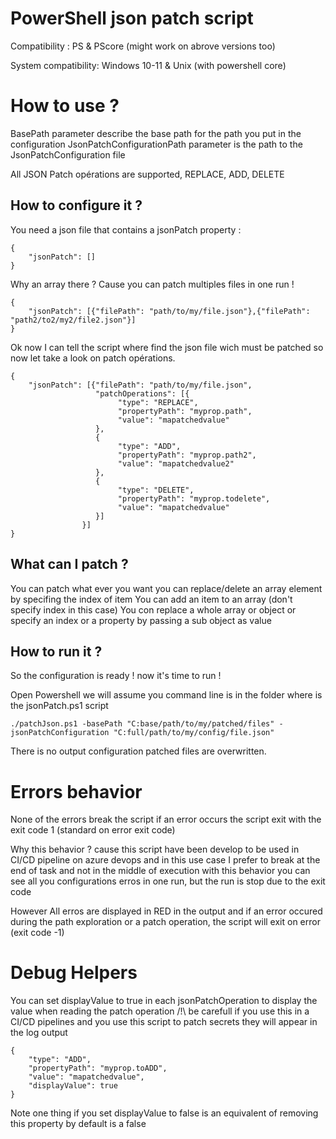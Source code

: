 PowerShell json patch script  
==
Compatibility : PS & PScore (might work on abrove versions too)

System compatibility: Windows 10-11 & Unix (with powershell core)

How to use ? 
=

BasePath parameter describe the base path for the path you put in the configuration 
JsonPatchConfigurationPath parameter is the path to the JsonPatchConfiguration file 

All JSON Patch opérations are supported, REPLACE, ADD, DELETE 

How to configure it ?  
-
You need a json file that contains a jsonPatch property : 

```
{
    "jsonPatch": []
}
```
Why an array there ? 
Cause you can patch multiples files in one run ! 

```
{
    "jsonPatch": [{"filePath": "path/to/my/file.json"},{"filePath": "path2/to2/my2/file2.json"}]
}
```

Ok now I can tell the script where find the json file wich must be patched so now let take a look on patch opérations. 

```
{
    "jsonPatch": [{"filePath": "path/to/my/file.json",
                   "patchOperations": [{
                        "type": "REPLACE",
                        "propertyPath": "myprop.path",
                        "value": "mapatchedvalue"
                   },
                   {
                        "type": "ADD",
                        "propertyPath": "myprop.path2",
                        "value": "mapatchedvalue2"
                   },
                   {
                        "type": "DELETE",
                        "propertyPath": "myprop.todelete",
                        "value": "mapatchedvalue"
                   }]
                }]
}
```

What can I patch ?
- 
You can patch what ever you want you can replace/delete an array element by specifing the index of item
You can add an item to an array (don't specify index in this case)
You con replace a whole array or object or specify an index or a property by passing a sub object as value  

How to run it ? 
-
So the configuration is ready ! now it's time to run ! 

Open Powershell we will assume you command line is in the folder where is the jsonPatch.ps1 script 

```
./patchJson.ps1 -basePath "C:base/path/to/my/patched/files" -jsonPatchConfiguration "C:full/path/to/my/config/file.json"
```

There is no output configuration patched files are overwritten. 

Errors behavior
=
None of the errors break the script if an error occurs the script exit with the exit code 1 (standard on error exit code)

Why this behavior ? cause this script have been develop to be used in CI/CD pipeline on azure devops and in this use case I prefer to break at the end of task and not in the middle of execution with this behavior you can see all you configurations erros in one run, but the run is stop due to the exit code

However All erros are displayed in RED in the output and if an error occured during the path exploration or a patch operation, the script will exit on error (exit code -1)

Debug Helpers
=
You can set displayValue to true in each jsonPatchOperation to display the value when reading the patch operation
/!\ be carefull if you use this in a CI/CD pipelines and you use this script to patch secrets they will appear in the log output 

```
{
    "type": "ADD",
    "propertyPath": "myprop.toADD",
    "value": "mapatchedvalue",
    "displayValue": true
}
```

Note one thing if you set displayValue to false is an equivalent of removing this property by default is a false